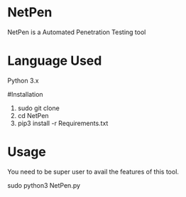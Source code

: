 # NetPen
NetPen is a Automated Penetration Testing tool 

# Language Used
Python 3.x

#Installation
 1. sudo git clone 
 2. cd NetPen
 3. pip3 install -r Requirements.txt 
 
# Usage
You need to be super user to avail the features of this tool.

sudo python3 NetPen.py

